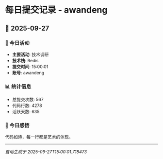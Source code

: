 # 每日提交记录 - awandeng

## 📅 2025-09-27

### 🎯 今日活动
- **主要活动**: 技术调研
- **技术栈**: Redis
- **提交时间**: 15:00:01
- **账号**: awandeng

### 📊 统计信息
- 总提交次数: 567
- 代码行数: 4278
- 活跃天数: 635

### 💭 今日感悟
代码如诗，每一行都是艺术的体现。

---
*自动生成于 2025-09-27T15:00:01.718473*
